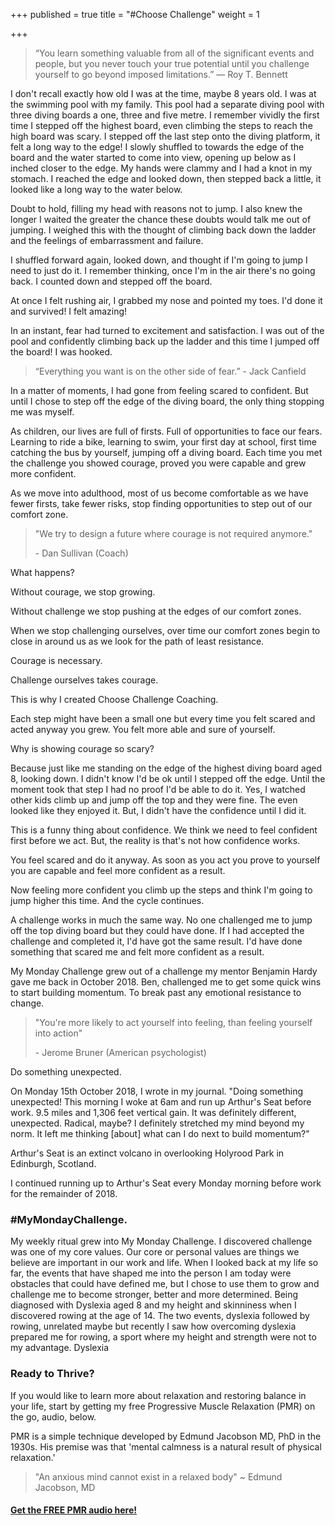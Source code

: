 +++
published = true
title = "#Choose Challenge"
weight = 1

+++
> “You learn something valuable from all of the significant events and people, but you never touch your true potential until you challenge yourself to go beyond imposed limitations.”
> ― Roy T. Bennett

I don't recall exactly how old I was at the time, maybe 8 years old. I was at the swimming pool with my family. This pool had a separate diving pool with three diving boards a one, three and five metre. I remember vividly the first time I stepped off the highest board, even climbing the steps to reach the high board was scary. I stepped off the last step onto the diving platform, it felt a long way to the edge! I slowly shuffled to towards the edge of the board and the water started to come into view, opening up below as I inched closer to the edge. My hands were clammy and I had a knot in my stomach. I reached the edge and looked down, then stepped back a little, it looked like a long way to the water below. 

Doubt to hold, filling my head with reasons not to jump. I also knew the longer I waited the greater the chance these doubts would talk me out of jumping. I weighed this with the thought of climbing back down the ladder and the feelings of embarrassment and failure.

I shuffled forward again, looked down, and thought if I'm going to jump I need to just do it. I remember thinking, once I'm in the air there's no going back. I counted down and stepped off the board. 

At once I felt rushing air, I grabbed my nose and pointed my toes. I'd done it and survived! I felt amazing! 

In an instant, fear had turned to excitement and satisfaction. I was out of the pool and confidently climbing back up the ladder and this time I jumped off the board! I was hooked.

> “Everything you want is on the other side of fear.”    - Jack Canfield

In a matter of moments, I had gone from feeling scared to confident. But until I chose to step off the edge of the diving board, the only thing stopping me was myself.

As children, our lives are full of firsts. Full of opportunities to face our fears. Learning to ride a bike, learning to swim, your first day at school, first time catching the bus by yourself, jumping off a diving board. Each time you met the challenge you showed courage, proved you were capable and grew more confident.

As we move into adulthood, most of us become comfortable as we have fewer firsts, take fewer risks, stop finding opportunities to step out of our comfort zone.

> "We try to design a future where courage is not required anymore."
>
> \- Dan Sullivan (Coach)

What happens?

Without courage, we stop growing. 

Without challenge we stop pushing at the edges of our comfort zones.

When we stop challenging ourselves, over time our comfort zones begin to close in around us as we look for the path of least resistance.

Courage is necessary.

Challenge ourselves takes courage.

This is why I created Choose Challenge Coaching.

Each step might have been a small one but every time you felt scared and acted anyway you grew. You felt more able and sure of yourself.

Why is showing courage so scary?

Because just like me standing on the edge of the highest diving board aged 8, looking down. I didn't know I'd be ok until I stepped off the edge. Until the moment took that step I had no proof I'd be able to do it. Yes, I watched other kids climb up and jump off the top and they were fine. The even looked like they enjoyed it. But, I didn't have the confidence until I did it.

This is a funny thing about confidence. We think we need to feel confident first before we act. But, the reality is that's not how confidence works.

You feel scared and do it anyway. As soon as you act you prove to yourself you are capable and feel more confident as a result.

Now feeling more confident you climb up the steps and think I'm going to jump higher this time. And the cycle continues.

A challenge works in much the same way. No one challenged me to jump off the top diving board but they could have done. If I had accepted the challenge and completed it, I'd have got the same result. I'd have done something that scared me and felt more confident as a result.

My Monday Challenge grew out of a challenge my mentor Benjamin Hardy gave me back in October 2018. Ben, challenged me to get some quick wins to start building momentum. To break past any emotional resistance to change.

> "You're more likely to act yourself into feeling, than feeling yourself into action"
>
> \- Jerome Bruner (American psychologist)

Do something unexpected.

On Monday 15th October 2018, I wrote in my journal.
"Doing something unexpected! This morning I woke at 6am and run up Arthur's Seat before work. 9.5 miles and 1,306 feet vertical gain. It was definitely different, unexpected. Radical, maybe?
I definitely stretched my mind beyond my norm. It left me thinking \[about\] what can I do next to build momentum?"

Arthur's Seat is an extinct volcano in overlooking Holyrood Park in Edinburgh, Scotland.

I continued running up to Arthur's Seat every Monday morning before work for the remainder of 2018.

### #MyMondayChallenge.

My weekly ritual grew into My Monday Challenge. I discovered challenge was one of my core values. Our core or personal values are things we believe are important in our work and life. When I looked back at my life so far, the events that have shaped me into the person I am today were obstacles that could have defined me, but I chose to use them to grow and challenge me to become stronger, better and more determined. Being diagnosed with Dyslexia aged 8 and my height and skinniness when I discovered rowing at the age of 14. The two events, dyslexia followed by rowing, unrelated maybe but recently I saw how overcoming dyslexia prepared me for rowing, a sport where my height and strength were not to my advantage. Dyslexia

### Ready to Thrive?

If you would like to learn more about relaxation and restoring balance in your life, start by getting my free Progressive Muscle Relaxation (PMR) on the go, audio, below.

PMR is a simple technique developed by Edmund Jacobson MD, PhD in the 1930s. His premise was that 'mental calmness is a natural result of physical relaxation.'

> "An anxious mind cannot exist in a relaxed body" \~ Edmund Jacobson, MD

#### [Get the FREE PMR audio here!](https://fearextinguishers.com/)
